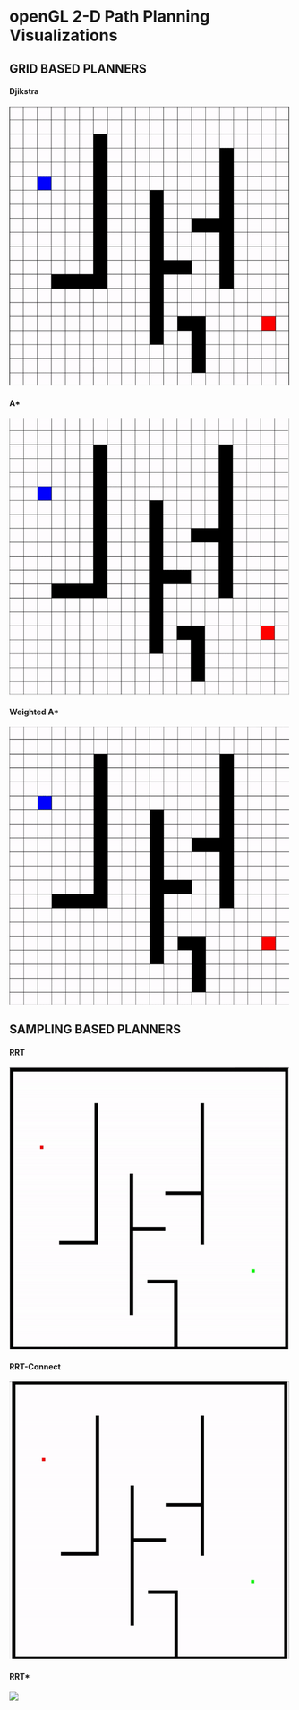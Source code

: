 # openGL 2-D Path Planning Visualizations
## GRID BASED PLANNERS
#### Djikstra
<!-- ![me](https://github.com/NinaadDamis/Path-Planning-Visualizations/blob/main/gifs/djikstra.gif) -->
<img src="https://github.com/vishnumh/Robot-Planner-and-Visualization/blob/main/gifs/djikstra.gif" width="500">


#### A*

<!-- ![me](https://github.com/NinaadDamis/Path-Planning-Visualizations/blob/main/gifs/a_star.gif) -->
<img src="https://github.com/vishnumh/Robot-Planner-and-Visualization/blob/main/gifs/a_star.gif" width="500">

#### Weighted A*

<!-- ![me](https://github.com/NinaadDamis/Path-Planning-Visualizations/blob/main/gifs/wastar.gif) -->
<img src="https://github.com/vishnumh/Robot-Planner-and-Visualization/blob/main/gifs/wastar.gif" width="500">


<!-- <div align=right>
<table>
  <tr>
    <td><img src="https://github.com/zhm-real/path-planning-algorithms/blob/master/Search_based_Planning/gif/BF.gif" alt="dfs" width="400"/></a></td>
    <td><img src="https://github.com/zhm-real/path-planning-algorithms/blob/master/Search_based_Planning/gif/Dijkstra.gif" alt="dijkstra" width="400"/></a></td>
  </tr>
</table>
</div> -->

## SAMPLING BASED PLANNERS
#### RRT

<!-- ![me](https://github.com/NinaadDamis/Path-Planning-Visualizations/blob/main/gifs/rrt.gif) -->
<img src="https://github.com/vishnumh/Robot-Planner-and-Visualization/blob/main/gifs/rrt.gif" width="500">

#### RRT-Connect

<!-- ![me](https://github.com/NinaadDamis/Path-Planning-Visualizations/blob/main/gifs/rrt_connect.gif) -->
<img src="https://github.com/vishnumh/Robot-Planner-and-Visualization/blob/main/gifs/rrt_connect.gif" width="500">

#### RRT*

<!-- ![me](https://github.com/NinaadDamis/Path-Planning-Visualizations/blob/main/gifs/rrt_star.gif) -->
<img src="https://github.com/vishnumh/Robot-Planner-and-Visualization/blob/main/gifs/rrt_star.gif" width="500">


<!-- ![Farmers Market Finder - Animated gif demo](demo/demo.gif)
https://github.com/NinaadDamis/Path-Planning-Visualizations/blob/main/gifs/test.gif -->
